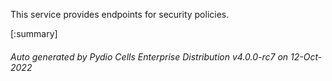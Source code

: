 






This service provides endpoints for security policies.

[:summary]

###### Auto generated by Pydio Cells Enterprise Distribution v4.0.0-rc7 on 12-Oct-2022

